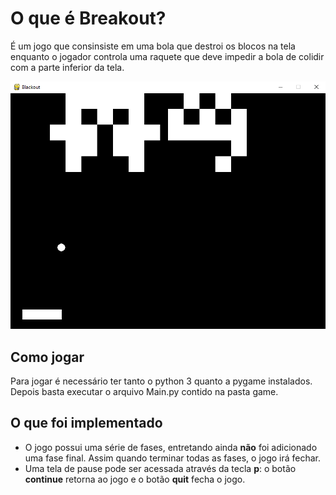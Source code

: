 # O que é Breakout?
É um jogo que consinsiste em uma bola que destroi os blocos na tela enquanto o jogador controla uma raquete que deve impedir a bola de colidir com a parte inferior da tela.

![](example/play.png)

## Como jogar
Para jogar é necessário ter tanto o python 3 quanto a pygame instalados. Depois basta executar o arquivo Main.py contido na pasta game.

## O que foi implementado
* O jogo possui uma série de fases, entretando ainda **não** foi adicionado uma fase final. Assim quando terminar todas as fases, o jogo irá fechar.
* Uma tela de pause pode ser acessada através da tecla **p**: o botão **continue** retorna ao jogo e o botão **quit** fecha o jogo.
